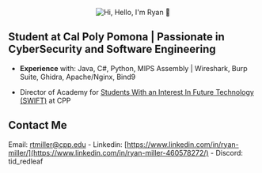 <p align="center">
  <img src="https://github.com/RedLeafe/RedLeafe/blob/main/Assests/NameAnimation.gif?raw=true" alt="Hi, Hello, I'm Ryan 👋">
</p>

## Student at Cal Poly Pomona | Passionate in CyberSecurity and Software Engineering

- **Experience** with: Java, C#, Python, MIPS Assembly | Wireshark, Burp Suite, Ghidra, Apache/Nginx, Bind9

- Director of Academy for [Students With an Interest In Future Technology (SWIFT)](https://www.calpolyswift.org/) at CPP

## Contact Me

Email: [rtmiller@cpp.edu](mailto:rtmiller@cpp.edu) - Linkedin: [https://www.linkedin.com/in/ryan-miller/](https://www.linkedin.com/in/ryan-miller-460578272/) - Discord: tid_redleaf
